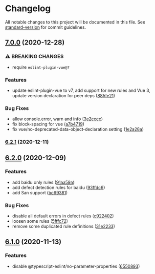 # Changelog

All notable changes to this project will be documented in this file. See [standard-version](https://github.com/conventional-changelog/standard-version) for commit guidelines.

## [7.0.0](https://github.com/ecomfe/eslint-config/compare/v6.2.1...v7.0.0) (2020-12-28)


### ⚠ BREAKING CHANGES

* require `eslint-plugin-vue@7`

### Features

* update eslint-plugin-vue to v7, add support for new rules and Vue 3, update version declaration for peer deps ([885fe21](https://github.com/ecomfe/eslint-config/commit/885fe211168289c64181bfbd451bd1bf7081fcaa))


### Bug Fixes

* allow console.error, warn and info ([3e2cccc](https://github.com/ecomfe/eslint-config/commit/3e2cccc6603a189dded39c4b8a547df21064817d))
* fix block-spacing for vue ([a7b4719](https://github.com/ecomfe/eslint-config/commit/a7b471935f78bd91a0503ac126eb088cc2379926))
* fix vue/no-deprecated-data-object-declaration setting ([1e2a28a](https://github.com/ecomfe/eslint-config/commit/1e2a28a1262d7042b304a87c3bfc49a3d683c2dd))

### [6.2.1](https://github.com/ecomfe/eslint-config/compare/v6.2.0...v6.2.1) (2020-12-11)

## [6.2.0](https://github.com/ecomfe/eslint-config/compare/v6.1.0...v6.2.0) (2020-12-09)


### Features

* add baidu only rules ([91aa59a](https://github.com/ecomfe/eslint-config/commit/91aa59a9a874310b20f24779937603d9bb72ffb5))
* add defect detection rules for baidu ([93ffdc6](https://github.com/ecomfe/eslint-config/commit/93ffdc61daff91a74f99b48c3623c92632cfe4fe))
* add San support ([bc69381](https://github.com/ecomfe/eslint-config/commit/bc6938135ba517606d9fb8dd8b19e3341b5523ff))


### Bug Fixes

* disable all default errors in defect rules ([c922402](https://github.com/ecomfe/eslint-config/commit/c922402b29f65da86a4055d92471e49554c36a6a))
* loosen some rules ([5fffc72](https://github.com/ecomfe/eslint-config/commit/5fffc721376651c2943ea6582c2e51c1488142e1))
* remove some duplicated rule definitions ([31e2233](https://github.com/ecomfe/eslint-config/commit/31e2233df3a23cf739d2cf9d276993b39aa0377d))

## [6.1.0](https://github.com/ecomfe/eslint-config/compare/v6.0.1...v6.1.0) (2020-11-13)


### Features

* disable @typescript-eslint/no-parameter-properties ([6550893](https://github.com/ecomfe/eslint-config/commit/6550893dad20a59bad195b16e5cb6357bae83a2b))
